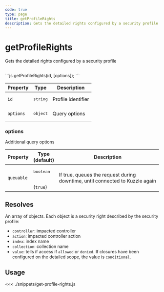 ```yaml
---
code: true
type: page
title: getProfileRights
description: Gets the detailed rights configured by a security profile
---
```


# getProfileRights

Gets the detailed rights configured by a security profile

<br />
```js
getProfileRights(id, [options]);
```
<br />

| Property | Type | Description |
| --- | --- | --- |
| `id` | <pre>string</pre> | Profile identifier |
| `options` | <pre>object</pre> | Query options |

### options

Additional query options

| Property | Type<br />(default) | Description |
| --- | --- | --- |
| `queuable` | <pre>boolean</pre><br />(`true`) | If true, queues the request during downtime, until connected to Kuzzle again |

## Resolves

An array of objects. Each object is a security right described by the security profile:

- `controller`: impacted controller
- `action`: impacted controller action
- `index`: index name
- `collection`: collection name
- `value`: tells if access if `allowed` or `denied`. If closures have been configured on the detailed scope, the value is `conditional`.

## Usage

<<< ./snippets/get-profile-rights.js
